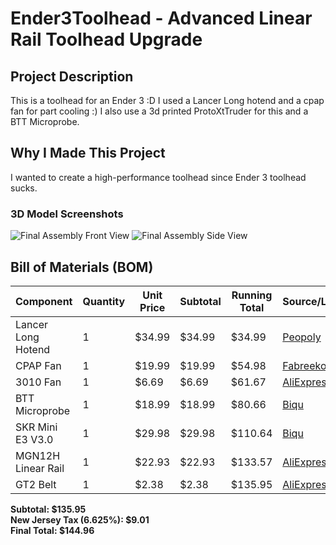 # Ender3Toolhead - Advanced Linear Rail Toolhead Upgrade

## Project Description
This is a toolhead for an Ender 3 :D I used a Lancer Long hotend and a cpap fan for part cooling :) I also use a 3d printed ProtoXtTruder for this and a BTT Microprobe. 

## Why I Made This Project
I wanted to create a high-performance toolhead since Ender 3 toolhead sucks.


### 3D Model Screenshots
![Final Assembly Front View](https://github.com/user-attachments/assets/6da7b77f-af21-4b13-a57d-4405525b0bbb)
![Final Assembly Side View](https://github.com/user-attachments/assets/d00a86af-5ecb-4086-ad92-66310683a2c7)

## Bill of Materials (BOM)

| Component | Quantity | Unit Price | Subtotal | Running Total | Source/Link |
|-----------|----------|------------|----------|---------------|-------------|
| Lancer Long Hotend | 1 | $34.99 | $34.99 | $34.99 | [Peopoly](https://peopoly.net/products/magneto-x-lancer-melt-zone?variant=46839304225050) |
| CPAP Fan | 1 | $19.99 | $19.99 | $54.98 | [Fabreeko](https://www.fabreeko.com/products/cpap-fan-10ws7040-hose-by-mellow) |
| 3010 Fan | 1 | $6.69 | $6.69 | $61.67 | [AliExpress](https://www.aliexpress.us/item/3256808756746945.html) |
| BTT Microprobe | 1 | $18.99 | $18.99 | $80.66 | [Biqu](https://biqu.equipment/products/microprobe-v1-0-for-b1-printers-h2-extruders-ender-3) |
| SKR Mini E3 V3.0 | 1 | $29.98 | $29.98 | $110.64 | [Biqu](https://biqu.equipment/products/bigtreetech-skr-mini-e3-v2-0-32-bit-control-board-for-ender-3?variant=40035469885538) |
| MGN12H Linear Rail | 1 | $22.93 | $22.93 | $133.57 | [AliExpress](https://www.aliexpress.us/item/2251832643511407.html) |
| GT2 Belt | 1 | $2.38 | $2.38 | $135.95 | [AliExpress](https://www.aliexpress.us/item/3256805030553800.html) |

**Subtotal: $135.95**  
**New Jersey Tax (6.625%): $9.01**  
**Final Total: $144.96**
